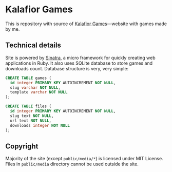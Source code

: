 # Kalafior Games

This is repository with source of [Kalafior Games](http://kalafiorgames.com)—website with games made by me.

## Technical details

Site is powered by [Sinatra](http://sinatrarb.com), a micro framework for quickly creating web applications in Ruby. It also uses SQLite database to store games and downloads count. Database structure is very, very simple:

```sql
CREATE TABLE games (
  id integer PRIMARY KEY AUTOINCREMENT NOT NULL,
  slug varchar NOT NULL,
  template varchar NOT NULL
);

CREATE TABLE files (
  id integer PRIMARY KEY AUTOINCREMENT NOT NULL,
  slug text NOT NULL,
  url text NOT NULL,
  downloads integer NOT NULL
);
```

## Copyright

Majority of the site (except `public/media/*`) is licensed under MIT License. Files in `public/media` directory cannot be used outside the site.
